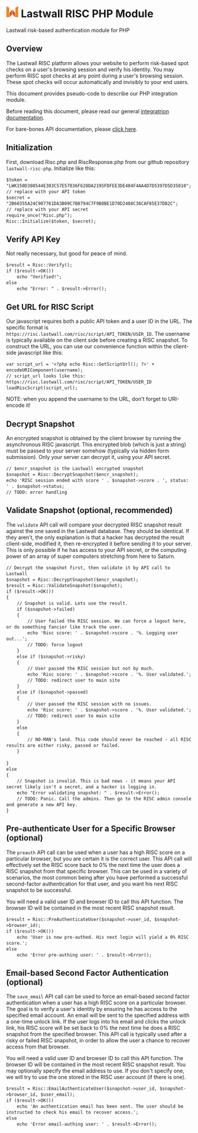 # ![Lastwall Logo](logo.png) Lastwall RISC PHP Module

Lastwall risk-based authentication module for PHP

## Overview

The Lastwall RISC platform allows your website to perform risk-based spot checks on a user's browsing session and verify his identity. You may perform RISC spot checks at any point during a user's browsing session. These spot checks will occur automatically and invisibly to your end users.

This document provides pseudo-code to describe our PHP integration module.

Before reading this document, please read our general [integratrion documentation](Integration.md).

For bare-bones API documentation, please [click here](API.md).


## Initialization

First, download Risc.php and RiscResponse.php from our github repository `lastwall-risc-php`. Initialize like this:

```
$token = "LWK150D380544E303C57E57036F628DA2195FDFEE3DE404F4AA4D7D5397D5D35010";   // replace with your API token
$secret = "2B60355A24C907761DA3B09C7B8794C7F9B8BE1D70D2488C36CAF85E37DB2C";       // replace with your API secret
require_once("Risc.php");
Risc::Initialize($token, $secret);
```


## Verify API Key

Not really necessary, but good for peace of mind.

```
$result = Risc::Verify();
if ($result->OK())
	echo "Verified!";
else
	echo "Error: " . $result->Error();
```


## Get URL for RISC Script

Our javascript requires both a public API token and a user ID in the URL. The specific format is `https://risc.lastwall.com/risc/script/API_TOKEN/USER_ID`. The username is typically available on the client side before creating a RISC snapshot. To construct the URL, you can use our convenience function within the client-side javascript like this:

```
var script_url = '<?php echo Risc::GetScriptUrl(); ?>' + encodeURIComponent(username);
// script_url looks like this: https://risc.lastwall.com/risc/script/API_TOKEN/USER_ID
loadRiscScript(script_url);
```

NOTE: when you append the username to the URL, don't forget to URI-encode it!


## Decrypt Snapshot

An encrypted snapshot is obtained by the client browser by running the asynchronous RISC javascript. This encrypted blob (which is just a string) must be passed to your server somehow (typically via hidden form submission). Only your server can decrypt it, using your API secret.

```
// $encr_snapshot is the Lastwall encrypted snapshot
$snapshot = Risc::DecryptSnapshot($encr_snapshot);
echo 'RISC session ended with score ' . $snapshot->score . ', status: ' . $snapshot->status;
// TODO: error handling
```


## Validate Snapshot (optional, recommended)

The `validate` API call will compare your decrypted RISC snapshot result against the one saved in the Lastwall database. They should be identical. If they aren't, the only explanation is that a hacker has decrypted the result client-side, modified it, then re-encrypted it before sending it to your server. This is only possible if he has access to your API secret, or the computing power of an array of super computers stretching from here to Saturn.

```
// Decrypt the snapshot first, then validate it by API call to Lastwall
$snapshot = Risc::DecryptSnapshot($encr_snapshot);
$result = Risc::ValidateSnapshot($snapshot);
if ($result->OK())
{
    // Snapshot is valid. Lets use the result.
    if ($snapshot->failed)
    {
        // User failed the RISC session. We can force a logout here, or do something fancier like track the user.
        echo 'Risc score: ' . $snapshot->score . '%. Logging user out...';
        // TODO: force logout
    }
    else if ($snapshot->risky)
    {
        // User passed the RISC session but not by much.
        echo 'Risc score: ' . $snapshot->score . '%. User validated.';
        // TODO: redirect user to main site
    }
    else if ($snapshot->passed)
    {
        // User passed the RISC session with no issues.
        echo 'Risc score: ' . $snapshot->score . '%. User validated.';
        // TODO: redirect user to main site
    }
    else
    {
        // NO-MAN's land. This code should never be reached - all RISC results are either risky, passed or failed.
    }

}
else
{
    // Snapshot is invalid. This is bad news - it means your API secret likely isn't a secret, and a hacker is logging in.
	echo "Error validating snapshot: " . $result->Error();
    // TODO: Panic. Call the admins. Then go to the RISC admin console and generate a new API key.
}
```


## Pre-authenticate User for a Specific Browser (optional)

The `preauth` API call can be used when a user has a high RISC score on a particular browser, but you are certain it is the correct user. This API call will effectively set the RISC score back to 0% the next time the user does a RISC snapshot from that specific browser. This can be used in a variety of scenarios, the most common being after you have performed a successful second-factor authentication for that user, and you want his next RISC snapshot to be successful.

You will need a valid user ID and browser ID to call this API function. The browser ID will be contained in the most recent RISC snapshot result.

```
$result = Risc::PreAuthenticateUser($snapshot->user_id, $snapshot->browser_id);
if ($result->OK())
    echo 'User is now pre-authed. His next login will yield a 0% RISC score.';
else
    echo 'Error pre-authing user: ' . $result->Error();
```


## Email-based Second Factor Authentication (optional)

The `save_email` API call can be used to force an email-based second factor authentication when a user has a high RISC score on a particular browser. The goal is to verify a user's identity by ensuring he has access to the specified email account. An email will be sent to the specified address with a one-time unlock link. If the user logs into his email and clicks the unlock link, his RISC score will be set back to 0% the next time he does a RISC snapshot from the specified browser. This API call is typically used after a risky or failed RISC snapshot, in order to allow the user a chance to recover access from that browser.

You will need a valid user ID and browser ID to call this API function. The browser ID will be contained in the most recent RISC snapshot result. You may optionally specify the email address to use. If you don't specify one, we will try to use the one stored in the RISC user account (if there is one).

```
$result = Risc::EmailAuthenticateUser($snapshot->user_id, $snapshot->browser_id, $user_email);
if ($result->OK())
    echo 'An authentication email has been sent. The user should be instructed to check his email to recover access.';
else
    echo 'Error email-authing user: ' . $result->Error();
```
